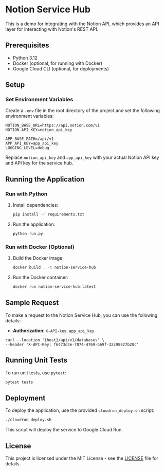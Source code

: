 
# Notion Service Hub

This is a demo for integrating with the Notion API, which provides an API layer for interacting with Notion's REST API.

## Prerequisites

- Python 3.12
- Docker (optional, for running with Docker)
- Google Cloud CLI (optional, for deployments)

## Setup

### Set Environment Variables

Create a `.env` file in the root directory of the project and set the following environment variables:

```env
NOTION_BASE_URL=https://api.notion.com/v1
NOTION_API_KEY=notion_api_key

APP_BASE_PATH=/api/v1
APP_API_KEY=app_api_key
LOGGING_LEVEL=debug
```

Replace `notion_api_key` and `app_api_key` with your actual Notion API key and API key for the service hub.

## Running the Application

### Run with Python

1. Install dependencies:
   ```bash
   pip install -r requirements.txt
   ```

2. Run the application:
   ```bash
   python run.py
   ```

### Run with Docker (Optional)

1. Build the Docker image:
   ```bash
   docker build . -t notion-service-hub
   ```

2. Run the Docker container:
   ```bash
   docker run notion-service-hub:latest
   ```

## Sample Request

To make a request to the Notion Service Hub, you can use the following details:

- **Authorization**:
`X-API-key`: `app_api_key`

```shell
curl --location '{host}/api/v1/databases' \
--header 'X-API-Key: f6473d3e-7074-4769-b69f-32c98827b28c'
```

## Running Unit Tests

To run unit tests, use `pytest`:

```bash
pytest tests
```

## Deployment

To deploy the application, use the provided `cloudrun_deploy.sh` script:

```bash
./cloudrun_deploy.sh
```

This script will deploy the service to Google Cloud Run.

## License

This project is licensed under the MIT License - see the [LICENSE](LICENSE) file for details.
